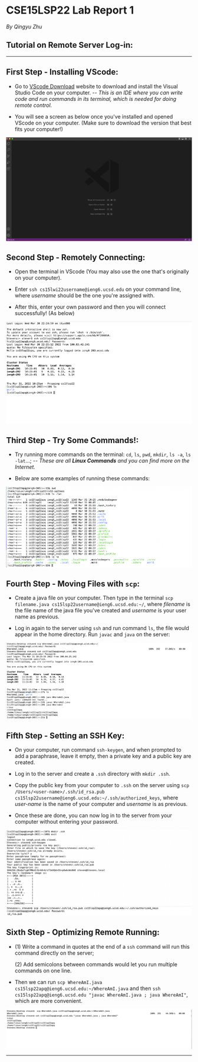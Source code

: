 # CSE15LSP22 Lab Report 1
*By Qingyu Zhu*

## **Tutorial on Remote Server Log-in:**

---
## First Step - Installing VScode: 
* Go to [VScode Download](https://code.visualstudio.com/Download#) website to download and install the Visual Studio Code on your computer. -- *This is an IDE where you can write code and run commands in its terminal, which is needed for doing remote control.*  

* You will see a screen as below once you've installed and opened VScode on your computer. (Make sure to download the version that best fits your computer!)

![Image1](VscodeInstall.png)

## Second Step - Remotely Connecting:
* Open the terminal in VScode (You may also use the one that's originally on your computer).

* Enter `ssh cs15lwi22username@ieng6.ucsd.edu` on your command line, where *username* should be the one you're assigned with. 

* After this, enter your own password and then you will connect successfully! (As below)

![Image2](Step2.png)

## Third Step - Try Some Commands!:
* Try running more commands on the terminal: `cd`, `ls`, `pwd`, `mkdir`, `ls -a`, `ls -lat`...; -- *These are all **Linux Commands** and you can find more on the Internet.*

* Below are some examples of running these commands:

![Image3](TryCmds.png)

## Fourth Step - Moving Files with `scp`:
* Create a java file on your computer. Then type in the terminal `scp filename.java cs15lsp22username@ieng6.ucsd.edu:~/`, where *filename* is the file name of the java file you've created and *username* is your user name as previous.  

* Log in again to the server using `ssh` and run command `ls`, the file would appear in the home directory. Run `javac` and `java` on the server:

![Image4](Scp.png)

## Fifth Step - Setting an SSH Key:
* On your computer, run command `ssh-keygen`, and when prompted to add a paraphrase, leave it empty, then a private key and a public key are created.

* Log in to the server and create a `.ssh` directory with `mkdir .ssh`. 

* Copy the public key from your computer to `.ssh` on the server using `scp /Users/<user-name>/.ssh/id_rsa.pub cs15lsp22username@ieng6.ucsd.edu:~/.ssh/authorized_keys`, where *user-name* is the name of your computer and *username* is as previous.

* Once these are done, you can now log in to the server from your computer without entering your password.

![Image5](Key_Set_1.png)
![Image6](Key_Set_2.png)

## Sixth Step - Optimizing Remote Running:
* (1) Write a command in quotes at the end of a `ssh` command will run this command directly on the server;

  (2) Add semicolons between commands would let you run multiple commands on one line.

* Then we can run `scp WhereAmI.java cs15lsp22apq@ieng6.ucsd.edu:~/WhereAmI.java` and then `ssh cs15lsp22apq@ieng6.ucsd.edu "javac WhereAmI.java ; java WhereAmI"`, which are more convenient.

![Image7](Step6.png)





---